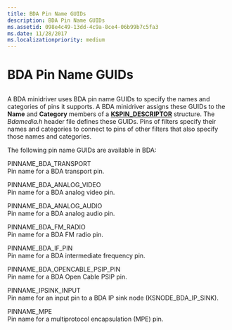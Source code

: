 ```yaml
---
title: BDA Pin Name GUIDs
description: BDA Pin Name GUIDs
ms.assetid: 098e4c49-13dd-4c9a-8ce4-06b99b7c5fa3
ms.date: 11/28/2017
ms.localizationpriority: medium
---
```


# BDA Pin Name GUIDs


## <span id="ddk_bda_pin_name_guids_ks"></span><span id="DDK_BDA_PIN_NAME_GUIDS_KS"></span>


A BDA minidriver uses BDA pin name GUIDs to specify the names and categories of pins it supports. A BDA minidriver assigns these GUIDs to the **Name** and **Category** members of a [**KSPIN\_DESCRIPTOR**](https://docs.microsoft.com/windows-hardware/drivers/ddi/ks/ns-ks-kspin_descriptor) structure. The *Bdamedia.h* header file defines these GUIDs. Pins of filters specify their names and categories to connect to pins of other filters that also specify those names and categories.

The following pin name GUIDs are available in BDA:

<span id="PINNAME_BDA_TRANSPORT"></span><span id="pinname_bda_transport"></span>PINNAME\_BDA\_TRANSPORT  
Pin name for a BDA transport pin.

<span id="PINNAME_BDA_ANALOG_VIDEO"></span><span id="pinname_bda_analog_video"></span>PINNAME\_BDA\_ANALOG\_VIDEO  
Pin name for a BDA analog video pin.

<span id="PINNAME_BDA_ANALOG_AUDIO"></span><span id="pinname_bda_analog_audio"></span>PINNAME\_BDA\_ANALOG\_AUDIO  
Pin name for a BDA analog audio pin.

<span id="PINNAME_BDA_FM_RADIO"></span><span id="pinname_bda_fm_radio"></span>PINNAME\_BDA\_FM\_RADIO  
Pin name for a BDA FM radio pin.

<span id="PINNAME_BDA_IF_PIN"></span><span id="pinname_bda_if_pin"></span>PINNAME\_BDA\_IF\_PIN  
Pin name for a BDA intermediate frequency pin.

<span id="PINNAME_BDA_OPENCABLE_PSIP_PIN"></span><span id="pinname_bda_opencable_psip_pin"></span>PINNAME\_BDA\_OPENCABLE\_PSIP\_PIN  
Pin name for a BDA Open Cable PSIP pin.

<span id="PINNAME_IPSINK_INPUT"></span><span id="pinname_ipsink_input"></span>PINNAME\_IPSINK\_INPUT  
Pin name for an input pin to a BDA IP sink node (KSNODE\_BDA\_IP\_SINK).

<span id="PINNAME_MPE"></span><span id="pinname_mpe"></span>PINNAME\_MPE  
Pin name for a multiprotocol encapsulation (MPE) pin.

 

 






